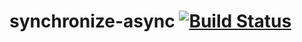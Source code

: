 # synchronize-async [![Build Status](https://travis-ci.org/LuvDaSun/synchronize-async.svg?branch=master)](https://travis-ci.org/LuvDaSun/synchronize-async)
